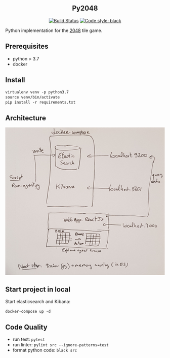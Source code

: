 <h2 align="center">Py2048</h2>

<p align="center">
<a href="https://circleci.com/gh/AntoineToubhans/py2048"><img alt="Build Status" src="https://circleci.com/gh/AntoineToubhans/py2048.svg?style=svg"></a>
<a href="https://github.com/psf/black"><img alt="Code style: black" src="https://img.shields.io/badge/code%20style-black-000000.svg"></a>
</p>

Python implementation for the [2048](https://gabrielecirulli.github.io/2048/) tile game.

## Prerequisites

- python > 3.7
- docker


## Install

```
virtualenv venv -p python3.7
source venv/bin/activate
pip install -r requirements.txt
```


## Architecture

![Architecture diagram](./docs/images/architecture.jpg)


## Start project in local


Start elasticsearch and Kibana:
```
docker-compose up -d
```

## Code Quality

- run test: `pytest`
- run linter: `pylint src --ignore-patterns=test`
- format python code: `black src`
